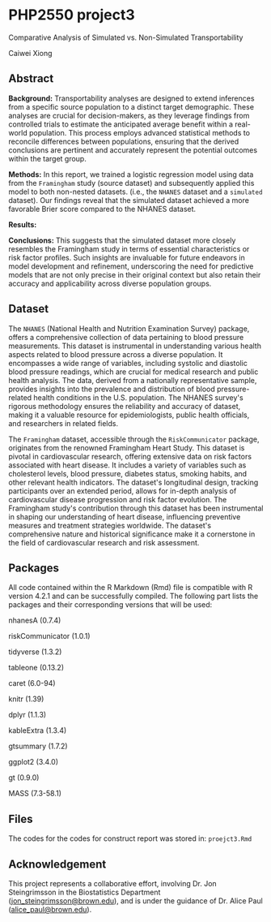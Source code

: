 # PHP2550 project3


Comparative Analysis of Simulated vs. Non-Simulated Transportability


Caiwei Xiong 

## Abstract 

**Background:** Transportability analyses are designed to extend inferences from a specific source population to a distinct target demographic. These analyses are crucial for decision-makers, as they leverage findings from controlled trials to estimate the anticipated average benefit within a real-world population. This process employs advanced statistical methods to reconcile differences between populations, ensuring that the derived conclusions are pertinent and accurately represent the potential outcomes within the target group.


**Methods:** In this report, we trained a logistic regression model using data from the `Framingham` study (source dataset) and subsequently applied this model to both non-nested datasets. (i.e., the `NHANES` dataset and a `simulated` dataset). Our findings reveal that the simulated dataset achieved a more favorable Brier score compared to the NHANES dataset.


**Results:**


**Conclusions:**
This suggests that the simulated dataset more closely resembles the Framingham study in terms of essential characteristics or risk factor profiles. Such insights are invaluable for future endeavors in model development and refinement, underscoring the need for predictive models that are not only precise in their original context but also retain their accuracy and applicability across diverse population groups.

## Dataset

The `NHANES` (National Health and Nutrition Examination Survey) package, offers a comprehensive collection of data pertaining to blood pressure measurements. This dataset is instrumental in understanding various health aspects related to blood pressure across a diverse population. It encompasses a wide range of variables, including systolic and diastolic blood pressure readings, which are crucial for medical research and public health analysis. The data, derived from a nationally representative sample, provides insights into the prevalence and distribution of blood pressure-related health conditions in the U.S. population. The NHANES survey's rigorous methodology ensures the reliability and accuracy of dataset, making it a valuable resource for epidemiologists, public health officials, and researchers in related fields.




The `Framingham` dataset, accessible through the `RiskCommunicator` package, originates from the renowned Framingham Heart Study. This dataset is pivotal in cardiovascular research, offering extensive data on risk factors associated with heart disease. It includes a variety of variables such as cholesterol levels, blood pressure, diabetes status, smoking habits, and other relevant health indicators. The dataset's longitudinal design, tracking participants over an extended period, allows for in-depth analysis of cardiovascular disease progression and risk factor evolution. The Framingham study's contribution through this dataset has been instrumental in shaping our understanding of heart disease, influencing preventive measures and treatment strategies worldwide. The dataset's comprehensive nature and historical significance make it a cornerstone in the field of cardiovascular research and risk assessment.


## Packages

All code contained within the R Markdown (Rmd) file is compatible with R version 4.2.1 and can be successfully compiled. The following part lists the packages and their corresponding versions that will be used:

nhanesA (0.7.4)

riskCommunicator (1.0.1)

tidyverse (1.3.2)

tableone (0.13.2)

caret (6.0-94)

knitr (1.39)

dplyr (1.1.3)

kableExtra (1.3.4)

gtsummary (1.7.2)

ggplot2 (3.4.0)

gt (0.9.0)

MASS (7.3-58.1)



## Files

The codes for the codes for construct report was stored in: `proejct3.Rmd` 

## Acknowledgement

This project represents a collaborative effort, involving Dr. Jon Steingrimsson in the Biostatistics Department (jon_steingrimsson@brown.edu), and is under the guidance of Dr. Alice Paul (alice_paul@brown.edu).

